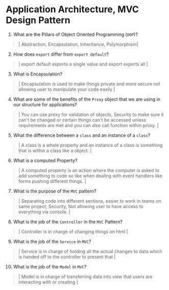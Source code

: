 # Application Architecture, MVC Design Pattern
01. What are the Pillars of Object Oriented Programming (`OOP`)?
  
  > | Abstraction, Encapsulation, Inheritance, Polymorphism|

02. How does `export` differ from `export default`?
  
  > | export default exports a single value and export exports all |

03. What is Encapsulation?
  
  > | Encapsulation is used to make things private and more secure not allowing user to manipulate your code easily |

04. What are some of the benefits of the `Proxy` object that we are using in our structure for applications?
  
  > | You can use proxy for validation of objects, Security to make sure it can't be changed or certain things can't be accessed unless requirements are met and you can also call function within proxy. |

05. What the difference between a `class` and an instance of a `class`?
  
  > | A class is a whole property and an instance of a class is something that is within a class like a object. |

06. What is a computed Property?
  
  > | A computed property is an action where the computer is asked to add something to code so like when dealing with event handlers like forms pushing different things. |

07. What is the purpose of the `MVC` pattern?
  
  > | Separating code into different sections, easier to work in teams on same project, Security, Not allowing user to have access to everything via console. |

08. What is the job of the `Controller` in the `MVC` Pattern?
  
  > | Controller is in charge of changing things on html |

09. What is the job of the `Service` in `MVC`?
  
  > | Service is in charge of holding all the actual changes to data which is handed off to the controller to present that |

10. What is the job of the `Model` in `MVC`?
  
  > | Model is in charge of transferring data into view that users are interacting with or creating |
